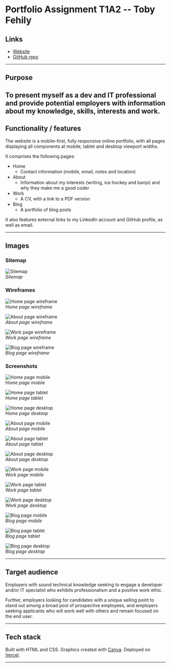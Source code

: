 # Portfolio Assignment T1A2 -- Toby Fehily

## Links
- [Website](https://html-assignment-rif7qj82k-tobyfehily.vercel.app)
- [GitHub repo](https://github.com/tobyfehily/html-assignment)
---


## Purpose
To present myself as a dev and IT professional and provide potential employers with information about my knowledge, skills, interests and work.
---


## Functionality / features
The website is a mobile-first, fully responsive online portfolio, with all pages displaying all components at mobile, tablet and desktop viewport widths.

It comprises the following pages:
- Home
    - Contact information (mobile, email, notes and location)
- About
    - Information about my interests (writing, ice hockey and banjo) and why they make me a good coder
- Work
    - A CV, with a link to a PDF version
- Blog
    - A portfolio of blog posts

It also features external links to my LinkedIn account and GitHub profile, as well as email.

---


## Images

### Sitemap
![Sitemap](/docs/images/sitemap.png "Sitemap")  
*Sitemap*

### Wireframes
![Home page wireframe](/docs/images/home-wireframe.png "Home page wireframe")  
*Home page wireframe*

![About page wireframe](/docs/images/about-wireframe.png "About page wireframe")  
*About page wireframe*

![Work page wireframe](/docs/images/work-wireframe.png "Work page wireframe")  
*Work page wireframe*

![Blog page wireframe](/docs/images/blog-wireframe.png "Blog page wireframe")  
*Blog page wireframe*

### Screenshots
![Home page mobile](/docs/images/home-mobile.png "Home page mobile")  
*Home page mobile*

![Home page tablet](/docs/images/home-tablet.png "Home page tablet")  
*Home page tablet*

![Home page desktop](/docs/images/home-desktop.png "Home page desktop")  
*Home page desktop*

![About page mobile](/docs/images/about-mobile.png "About page mobile")  
*About page mobile*

![About page tablet](/docs/images/about-tablet.png "About page tablet")  
*About page tablet*

![About page desktop](/docs/images/about-desktop.png "About page desktop")  
*About page desktop*

![Work page mobile](/docs/images/work-mobile.png "Work page mobile")  
*Work page mobile*

![Work page tablet](/docs/images/work-tablet.png "Work page tablet")  
*Work page tablet*

![Work page desktop](/docs/images/work-desktop.png "Work page desktop")  
*Work page desktop*

![Blog page mobile](/docs/images/blog-mobile.png "Blog page mobile")  
*Blog page mobile*

![Blog page tablet](/docs/images/blog-tablet.png "Blog page tablet")  
*Blog page tablet*

![Blog page desktop](/docs/images/blog-desktop.png "Blog page desktop")  
*Blog page desktop*

---


## Target audience
Employers with sound technical knowledge seeking to engage a developer and/or IT specialist who exhibits professionalism and a positive work ethic.

Further, employers looking for candidates with a unique selling point to stand out among a broad pool of prospective employees, and employers seeking applicants who will work well with others and remain focused on the end user.

---


## Tech stack
Built with HTML and CSS. Graphics created with [Canva](https://canva.com). Deployed on [Vercel](https://vercel.com).

---